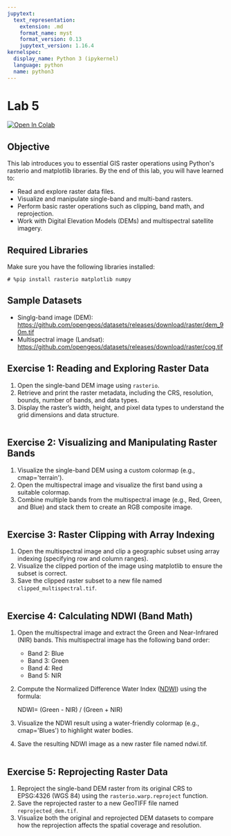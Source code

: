 ```yaml
---
jupytext:
  text_representation:
    extension: .md
    format_name: myst
    format_version: 0.13
    jupytext_version: 1.16.4
kernelspec:
  display_name: Python 3 (ipykernel)
  language: python
  name: python3
---
```


# Lab 5

[![Open In Colab](https://colab.research.google.com/assets/colab-badge.svg)](https://colab.research.google.com/github/giswqs/geog-312/blob/main/book/labs/lab_05.ipynb)

## Objective

This lab introduces you to essential GIS raster operations using Python's rasterio and matplotlib libraries. By the end of this lab, you will have learned to:

- Read and explore raster data files.
- Visualize and manipulate single-band and multi-band rasters.
- Perform basic raster operations such as clipping, band math, and reprojection.
- Work with Digital Elevation Models (DEMs) and multispectral satellite imagery.

## Required Libraries

Make sure you have the following libraries installed:

```{code-cell} ipython3
# %pip install rasterio matplotlib numpy
```

## Sample Datasets

- Singlg-band image (DEM): https://github.com/opengeos/datasets/releases/download/raster/dem_90m.tif
- Multispectral image (Landsat): https://github.com/opengeos/datasets/releases/download/raster/cog.tif

## Exercise 1: Reading and Exploring Raster Data

1. Open the single-band DEM image using `rasterio`.
2. Retrieve and print the raster metadata, including the CRS, resolution, bounds, number of bands, and data types.
3. Display the raster’s width, height, and pixel data types to understand the grid dimensions and data structure.

```{code-cell} ipython3

```

## Exercise 2: Visualizing and Manipulating Raster Bands

1. Visualize the single-band DEM using a custom colormap (e.g., cmap='terrain').
2. Open the multispectral image and visualize the first band using a suitable colormap.
3. Combine multiple bands from the multispectral image (e.g., Red, Green, and Blue) and stack them to create an RGB composite image.

```{code-cell} ipython3

```

## Exercise 3: Raster Clipping with Array Indexing

1. Open the multispectral image and clip a geographic subset using array indexing (specifying row and column ranges).
2. Visualize the clipped portion of the image using matplotlib to ensure the subset is correct.
3. Save the clipped raster subset to a new file named `clipped_multispectral.tif`.

```{code-cell} ipython3

```

## Exercise 4: Calculating NDWI (Band Math)

1. Open the multispectral image and extract the Green and Near-Infrared (NIR) bands. This multispectral image has the following band order:
   - Band 2: Blue
   - Band 3: Green
   - Band 4: Red
   - Band 5: NIR
2. Compute the Normalized Difference Water Index ([NDWI](https://en.wikipedia.org/wiki/Normalized_difference_water_index)) using the formula:

   NDWI= (Green - NIR) / (Green + NIR)

3. Visualize the NDWI result using a water-friendly colormap (e.g., cmap='Blues') to highlight water bodies.
4. Save the resulting NDWI image as a new raster file named ndwi.tif.

```{code-cell} ipython3

```

## Exercise 5: Reprojecting Raster Data

1. Reproject the single-band DEM raster from its original CRS to EPSG:4326 (WGS 84) using the `rasterio.warp.reproject` function.
2. Save the reprojected raster to a new GeoTIFF file named `reprojected_dem.tif`.
3. Visualize both the original and reprojected DEM datasets to compare how the reprojection affects the spatial coverage and resolution.

```{code-cell} ipython3

```
